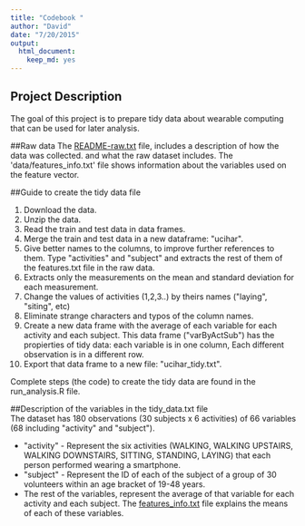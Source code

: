```yaml
---
title: "Codebook "
author: "David"
date: "7/20/2015"
output:
  html_document:
    keep_md: yes
---
```


## Project Description
The goal of this project is to prepare tidy data about wearable computing that can be used for later analysis.

##Raw data
The [README-raw.txt](https://github.com/dtgeoinfo/getdata-030/blob/master/README-raw.txt) file, includes a description of how the data was collected. and what the raw dataset includes. The  'data/features_info.txt'  file shows information about the variables used on the feature vector.

##Guide to create the tidy data file
1. Download the data.
2. Unzip the data.
3. Read the train and test data in data frames.
4. Merge the train and test data in a new dataframe: "ucihar".
5. Give better names to the columns, to improve further references to them. Type "activities" and "subject" and extracts the rest of them of the features.txt file in the raw data.
6. Extracts only the measurements on the mean and standard deviation for each measurement.
7. Change the values of activities (1,2,3..) by theirs names ("laying", "siting", etc)
8. Eliminate strange characters and typos of the column names.
9. Create a new data frame with the average of each variable for each activity and each subject.
This data frame ("varByActSub") has the propierties of tidy data: each variable is in one column, Each different observation is in a different row.
10. Export that data frame to a new file: "ucihar_tidy.txt".

Complete steps (the code) to create the tidy data are found in the run_analysis.R file.

##Description of the variables in the tidy_data.txt file  
The dataset has 180 observations (30 subjects x 6 activities) of 66 variables (68 including "activity" and "subject").
* "activity" - Represent the six activities (WALKING, WALKING UPSTAIRS, WALKING DOWNSTAIRS, SITTING, STANDING, LAYING) that each person performed wearing a smartphone.  
* "subject" - Represent the ID of each of the subject of a group of 30 volunteers within an age bracket of 19-48 years.  
* The rest of the variables, represent the average of that variable for each activity and each subject. The [features_info.txt](https://github.com/dtgeoinfo/getdata-030/blob/master/features_info.txt) file explains the means of each of these variables.  
